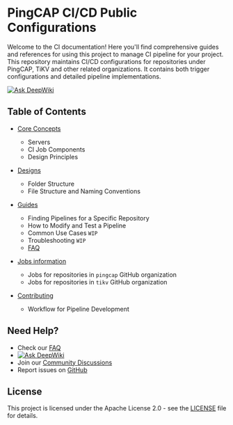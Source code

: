 # PingCAP CI/CD Public Configurations

Welcome to the CI documentation! Here you'll find comprehensive guides and references for using this project to manage CI pipeline for your project.
This repository maintains CI/CD configurations for repositories under PingCAP, TiKV and other related organizations.
It contains both trigger configurations and detailed pipeline implementations.

[![Ask DeepWiki](https://deepwiki.com/badge.svg)](https://deepwiki.com/PingCAP-QE/ci)

## Table of Contents

- [Core Concepts](./core-concepts.md)
  - Servers
  - CI Job Components
  - Design Principles

- [Designs](./designs/README.md)
  - Folder Structure
  - File Structure and Naming Conventions

- [Guides](./guides/README.md)
  - Finding Pipelines for a Specific Repository
  - How to Modify and Test a Pipeline
  - Common Use Cases `WIP`
  - Troubleshooting `WIP`
  - [FAQ](./guides/FAQ.md)

- [Jobs information](./jobs/README.md)
  - Jobs for repositories in `pingcap` GitHub organization
  - Jobs for repositories in `tikv` GitHub organization

- [Contributing](./contributing.md)
  - Workflow for Pipeline Development

## Need Help?

- Check our [FAQ](./guides/FAQ.md)
- [![Ask DeepWiki](https://deepwiki.com/badge.svg)](https://deepwiki.com/PingCAP-QE/ci)
- Join our [Community Discussions](https://github.com/PingCAP-QE/ci/discussions)
- Report issues on [GitHub](https://github.com/PingCAP-QE/ci/issues)

## License

This project is licensed under the Apache License 2.0 - see the [LICENSE](../LICENSE) file for details.
